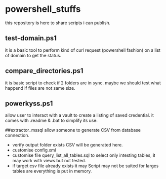 # powershell_stuffs
this repository is here to share scripts i can publish.

## test-domain.ps1 
it is a basic tool to perform kind of curl request (powershell fashion) on a list of domain to get the status.

## compare_directories.ps1
it is basic script to check if 2 folders are in sync. maybe we should test what happend if files are not same size.

## powerkyss.ps1
allow user to interact with a vault to create a listing of saved credential. it comes with .readme & .bat to simplify its use.


##extractor_mssql
allow someone to generate CSV from database connection.
- verify output folder exists CSV will be generated here.
- customise config.xml
- customise file query_list_all_tables.sql to select only intesting tables, it may work with views but not tested.
- if target csv file already exists it may 
Script may not be suited for larges tables are everything is put in memory.
